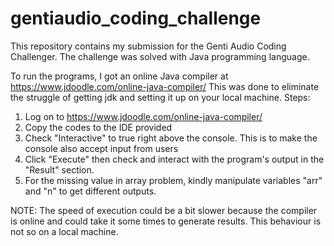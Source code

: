 # gentiaudio_coding_challenge
This repository contains my submission for the Genti Audio Coding Challenger. The challenge was solved with Java programming language.

To run the programs, I got an online Java compiler at https://www.jdoodle.com/online-java-compiler/ 
This was done to eliminate the struggle of getting jdk and setting it up on your local machine.
Steps:
1. Log on to https://www.jdoodle.com/online-java-compiler/
2. Copy the codes to the IDE provided
3. Check "Interactive" to true right above the console. This is to make the console also accept input from users
4. Click "Execute" then check and interact with the program's output in the "Result" section.
5. For the missing value in array problem, kindly manipulate variables "arr" and "n" to get different outputs.

NOTE: The speed of execution could be a bit slower because the compiler is online and could take it some times to generate results. This behaviour is not so on a local machine.
